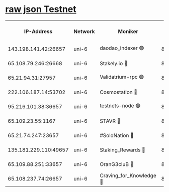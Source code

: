 [raw json Testnet](https://rpc-check.junot.stavr.tech/junot/rpc-junot-result.json)
=


<table><tr><th>IP-Address</th><th>Network</th><th>Moniker</th><th>Latest Block Height</th><th>Earliest Block Height</th><th>Catching Up</th><th>Tx Index</th><th>Voting Power</th><th>Scan Time</th></tr><tr><td>143.198.141.42:26657</td><td>uni-6</td><td>daodao_indexer 🟢</td><td>8702073</td><td>1</td><td>False</td><td>off</td><td>0</td><td>2024-03-09T04:36:56.140166279UTC</td></tr><tr><td>65.108.79.246:26668</td><td>uni-6</td><td>Stakely.io 🔴</td><td>8702070</td><td>1570872</td><td>False</td><td>on</td><td>11</td><td>2024-03-09T04:36:45.979627050UTC</td></tr><tr><td>65.21.94.31:27957</td><td>uni-6</td><td>Validatrium-rpc 🟢</td><td>8702068</td><td>2943363</td><td>False</td><td>on</td><td>0</td><td>2024-03-09T04:36:41.609334037UTC</td></tr><tr><td>222.106.187.14:53702</td><td>uni-6</td><td>Cosmostation 🔴</td><td>8702067</td><td>7473037</td><td>False</td><td>on</td><td>109003</td><td>2024-03-09T04:36:39.287304101UTC</td></tr><tr><td>95.216.101.38:36657</td><td>uni-6</td><td>testnets-node 🟢</td><td>8702070</td><td>8116304</td><td>False</td><td>on</td><td>0</td><td>2024-03-09T04:36:48.309541152UTC</td></tr><tr><td>65.109.23.55:1167</td><td>uni-6</td><td>STAVR 🔴</td><td>8702072</td><td>8207211</td><td>False</td><td>off</td><td>6056</td><td>2024-03-09T04:36:52.670034279UTC</td></tr><tr><td>65.21.74.247:23657</td><td>uni-6</td><td>#SoloNation 🔴</td><td>8702073</td><td>8237483</td><td>False</td><td>on</td><td>112</td><td>2024-03-09T04:36:55.291135921UTC</td></tr><tr><td>135.181.229.110:49657</td><td>uni-6</td><td>Staking_Rewards 🔴</td><td>8702075</td><td>8388763</td><td>False</td><td>on</td><td>1008</td><td>2024-03-09T04:37:00.868030367UTC</td></tr><tr><td>65.109.88.251:33657</td><td>uni-6</td><td>OranG3cluB 🔴</td><td>8702075</td><td>8418953</td><td>False</td><td>on</td><td>11</td><td>2024-03-09T04:37:00.496211124UTC</td></tr><tr><td>65.108.237.74:26657</td><td>uni-6</td><td>Craving_for_Knowledge 🔴</td><td>8702072</td><td>8695929</td><td>False</td><td>on</td><td>9004</td><td>2024-03-09T04:36:52.967788482UTC</td></tr></table>